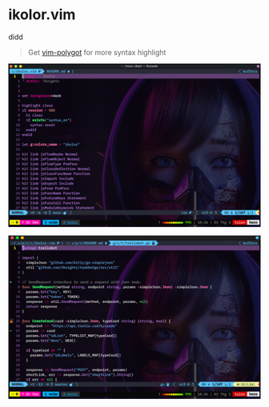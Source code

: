 # ikolor.vim
didd
> Get [vim-polygot](https://github.com/sheerun/vim-polyglot) for more syntax highlight

![preview vim](./images/vim_1.png)

![preview golang](./images/golang.png)
